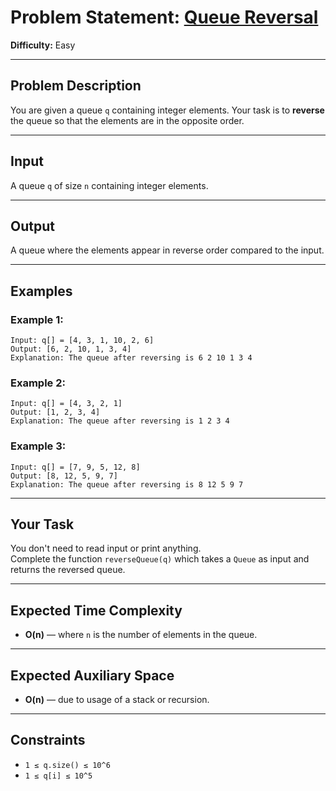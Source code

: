 
# Problem Statement: [Queue Reversal](https://www.geeksforgeeks.org/problems/queue-reversal/1)

**Difficulty:** Easy  

---

## Problem Description

You are given a queue `q` containing integer elements. Your task is to **reverse** the queue so that the elements are in the opposite order.

---

## Input

A queue `q` of size `n` containing integer elements.

---

## Output

A queue where the elements appear in reverse order compared to the input.

---

## Examples

### Example 1:
```
Input: q[] = [4, 3, 1, 10, 2, 6]  
Output: [6, 2, 10, 1, 3, 4]  
Explanation: The queue after reversing is 6 2 10 1 3 4
```

### Example 2:
```
Input: q[] = [4, 3, 2, 1]  
Output: [1, 2, 3, 4]  
Explanation: The queue after reversing is 1 2 3 4
```

### Example 3:
```
Input: q[] = [7, 9, 5, 12, 8]  
Output: [8, 12, 5, 9, 7]  
Explanation: The queue after reversing is 8 12 5 9 7
```

---

## Your Task

You don't need to read input or print anything.  
Complete the function `reverseQueue(q)` which takes a `Queue` as input and returns the reversed queue.

---

## Expected Time Complexity

- **O(n)** — where `n` is the number of elements in the queue.

---

## Expected Auxiliary Space

- **O(n)** — due to usage of a stack or recursion.

---

## Constraints

- `1 ≤ q.size() ≤ 10^6`  
- `1 ≤ q[i] ≤ 10^5`  
